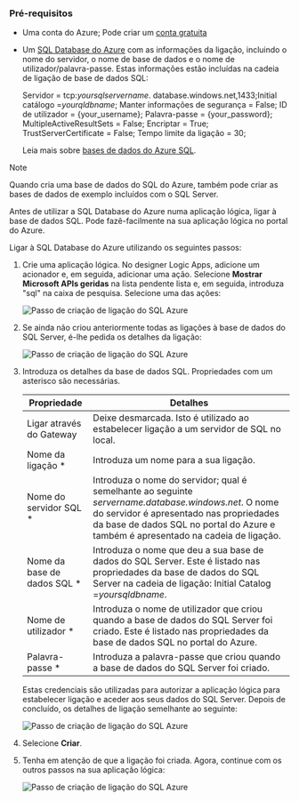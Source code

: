 ### <a name="prerequisites"></a>Pré-requisitos
* Uma conta do Azure; Pode criar um [conta gratuita](https://azure.microsoft.com/free)
* Um [SQL Database do Azure](../articles/sql-database/sql-database-get-started.md) com as informações da ligação, incluindo o nome do servidor, o nome de base de dados e o nome de utilizador/palavra-passe. Estas informações estão incluídas na cadeia de ligação de base de dados SQL:
  
    Servidor = tcp:*yoursqlservername*. database.windows.net,1433;Initial catálogo =*yourqldbname*; Manter informações de segurança = False; ID de utilizador = {your_username}; Palavra-passe = {your_password}; MultipleActiveResultSets = False; Encriptar = True; TrustServerCertificate = False; Tempo limite da ligação = 30;
  
    Leia mais sobre [bases de dados do Azure SQL](https://azure.microsoft.com/services/sql-database).

> [!NOTE]
> Quando cria uma base de dados do SQL do Azure, também pode criar as bases de dados de exemplo incluídos com o SQL Server. 
> 
> 

Antes de utilizar a SQL Database do Azure numa aplicação lógica, ligar à base de dados SQL. Pode fazê-facilmente na sua aplicação lógica no portal do Azure.  

Ligar à SQL Database do Azure utilizando os seguintes passos:  

1. Crie uma aplicação lógica. No designer Logic Apps, adicione um acionador e, em seguida, adicionar uma ação. Selecione **Mostrar Microsoft APIs geridas** na lista pendente lista e, em seguida, introduza "sql" na caixa de pesquisa. Selecione uma das ações:  
   
    ![Passo de criação de ligação do SQL Azure](./media/connectors-create-api-sqlazure/sql-actions.png)
2. Se ainda não criou anteriormente todas as ligações à base de dados do SQL Server, é-lhe pedida os detalhes da ligação:  
   
    ![Passo de criação de ligação do SQL Azure](./media/connectors-create-api-sqlazure/connection-details.png) 
3. Introduza os detalhes da base de dados SQL. Propriedades com um asterisco são necessárias.
   
   | Propriedade | Detalhes |
   | --- | --- |
   | Ligar através do Gateway |Deixe desmarcada. Isto é utilizado ao estabelecer ligação a um servidor de SQL no local. |
   | Nome da ligação * |Introduza um nome para a sua ligação. |
   | Nome do servidor SQL * |Introduza o nome do servidor; qual é semelhante ao seguinte *servername.database.windows.net*. O nome do servidor é apresentado nas propriedades da base de dados SQL no portal do Azure e também é apresentado na cadeia de ligação. |
   | Nome da base de dados SQL * |Introduza o nome que deu a sua base de dados do SQL Server. Este é listado nas propriedades da base de dados do SQL Server na cadeia de ligação: Initial Catalog =*yoursqldbname*. |
   | Nome de utilizador * |Introduza o nome de utilizador que criou quando a base de dados do SQL Server foi criado. Este é listado nas propriedades da base de dados SQL no portal do Azure. |
   | Palavra-passe * |Introduza a palavra-passe que criou quando a base de dados do SQL Server foi criado. |
   
    Estas credenciais são utilizadas para autorizar a aplicação lógica para estabelecer ligação e aceder aos seus dados do SQL Server. Depois de concluído, os detalhes de ligação semelhante ao seguinte:  
   
    ![Passo de criação de ligação do SQL Azure](./media/connectors-create-api-sqlazure/sample-connection.png) 
4. Selecione **Criar**. 
5. Tenha em atenção de que a ligação foi criada. Agora, continue com os outros passos na sua aplicação lógica: 
   
    ![Passo de criação de ligação do SQL Azure](./media/connectors-create-api-sqlazure/table.png)

